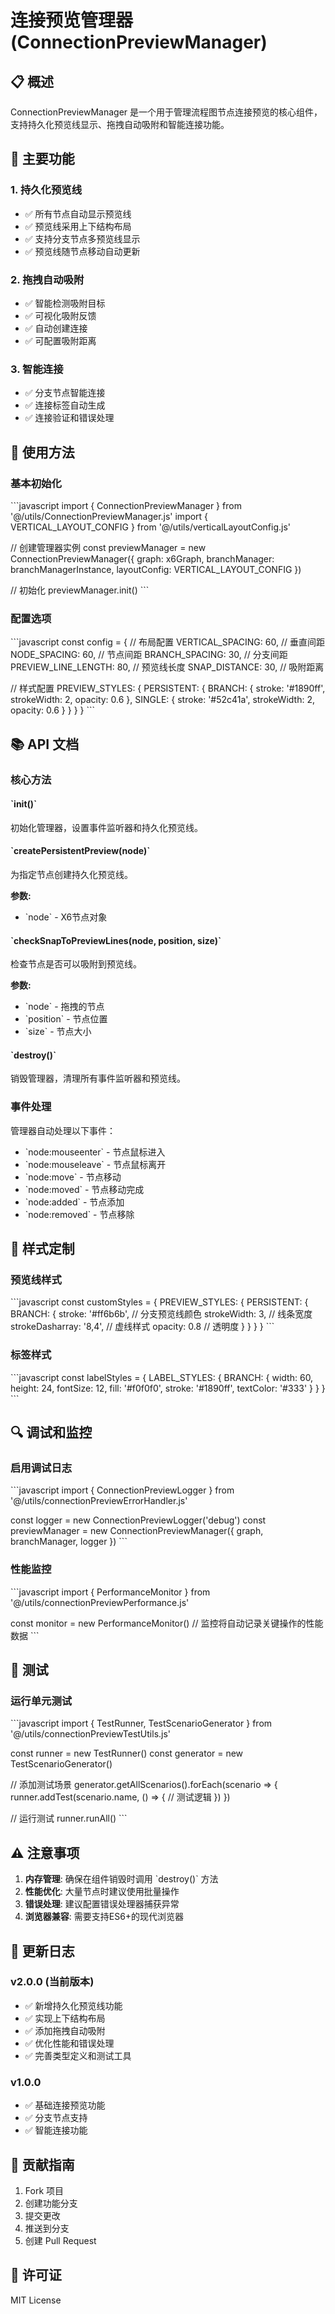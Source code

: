 # 连接预览管理器 (ConnectionPreviewManager)

## 📋 概述

ConnectionPreviewManager 是一个用于管理流程图节点连接预览的核心组件，支持持久化预览线显示、拖拽自动吸附和智能连接功能。

## 🚀 主要功能

### 1. 持久化预览线
- ✅ 所有节点自动显示预览线
- ✅ 预览线采用上下结构布局
- ✅ 支持分支节点多预览线显示
- ✅ 预览线随节点移动自动更新

### 2. 拖拽自动吸附
- ✅ 智能检测吸附目标
- ✅ 可视化吸附反馈
- ✅ 自动创建连接
- ✅ 可配置吸附距离

### 3. 智能连接
- ✅ 分支节点智能连接
- ✅ 连接标签自动生成
- ✅ 连接验证和错误处理

## 🔧 使用方法

### 基本初始化

\`\`\`javascript
import { ConnectionPreviewManager } from '@/utils/ConnectionPreviewManager.js'
import { VERTICAL_LAYOUT_CONFIG } from '@/utils/verticalLayoutConfig.js'

// 创建管理器实例
const previewManager = new ConnectionPreviewManager({
  graph: x6Graph,
  branchManager: branchManagerInstance,
  layoutConfig: VERTICAL_LAYOUT_CONFIG
})

// 初始化
previewManager.init()
\`\`\`

### 配置选项

\`\`\`javascript
const config = {
  // 布局配置
  VERTICAL_SPACING: 60,      // 垂直间距
  NODE_SPACING: 60,          // 节点间距
  BRANCH_SPACING: 30,        // 分支间距
  PREVIEW_LINE_LENGTH: 80,   // 预览线长度
  SNAP_DISTANCE: 30,         // 吸附距离
  
  // 样式配置
  PREVIEW_STYLES: {
    PERSISTENT: {
      BRANCH: {
        stroke: '#1890ff',
        strokeWidth: 2,
        opacity: 0.6
      },
      SINGLE: {
        stroke: '#52c41a',
        strokeWidth: 2,
        opacity: 0.6
      }
    }
  }
}
\`\`\`

## 📚 API 文档

### 核心方法

#### \`init()\`
初始化管理器，设置事件监听器和持久化预览线。

#### \`createPersistentPreview(node)\`
为指定节点创建持久化预览线。

**参数:**
- \`node\` - X6节点对象

#### \`checkSnapToPreviewLines(node, position, size)\`
检查节点是否可以吸附到预览线。

**参数:**
- \`node\` - 拖拽的节点
- \`position\` - 节点位置
- \`size\` - 节点大小

#### \`destroy()\`
销毁管理器，清理所有事件监听器和预览线。

### 事件处理

管理器自动处理以下事件：
- \`node:mouseenter\` - 节点鼠标进入
- \`node:mouseleave\` - 节点鼠标离开
- \`node:move\` - 节点移动
- \`node:moved\` - 节点移动完成
- \`node:added\` - 节点添加
- \`node:removed\` - 节点移除

## 🎨 样式定制

### 预览线样式

\`\`\`javascript
const customStyles = {
  PREVIEW_STYLES: {
    PERSISTENT: {
      BRANCH: {
        stroke: '#ff6b6b',        // 分支预览线颜色
        strokeWidth: 3,           // 线条宽度
        strokeDasharray: '8,4',   // 虚线样式
        opacity: 0.8              // 透明度
      }
    }
  }
}
\`\`\`

### 标签样式

\`\`\`javascript
const labelStyles = {
  LABEL_STYLES: {
    BRANCH: {
      width: 60,
      height: 24,
      fontSize: 12,
      fill: '#f0f0f0',
      stroke: '#1890ff',
      textColor: '#333'
    }
  }
}
\`\`\`

## 🔍 调试和监控

### 启用调试日志

\`\`\`javascript
import { ConnectionPreviewLogger } from '@/utils/connectionPreviewErrorHandler.js'

const logger = new ConnectionPreviewLogger('debug')
const previewManager = new ConnectionPreviewManager({
  graph,
  branchManager,
  logger
})
\`\`\`

### 性能监控

\`\`\`javascript
import { PerformanceMonitor } from '@/utils/connectionPreviewPerformance.js'

const monitor = new PerformanceMonitor()
// 监控将自动记录关键操作的性能数据
\`\`\`

## 🧪 测试

### 运行单元测试

\`\`\`javascript
import { TestRunner, TestScenarioGenerator } from '@/utils/connectionPreviewTestUtils.js'

const runner = new TestRunner()
const generator = new TestScenarioGenerator()

// 添加测试场景
generator.getAllScenarios().forEach(scenario => {
  runner.addTest(scenario.name, () => {
    // 测试逻辑
  })
})

// 运行测试
runner.runAll()
\`\`\`

## ⚠️ 注意事项

1. **内存管理**: 确保在组件销毁时调用 \`destroy()\` 方法
2. **性能优化**: 大量节点时建议使用批量操作
3. **错误处理**: 建议配置错误处理器捕获异常
4. **浏览器兼容**: 需要支持ES6+的现代浏览器

## 🔄 更新日志

### v2.0.0 (当前版本)
- ✅ 新增持久化预览线功能
- ✅ 实现上下结构布局
- ✅ 添加拖拽自动吸附
- ✅ 优化性能和错误处理
- ✅ 完善类型定义和测试工具

### v1.0.0
- ✅ 基础连接预览功能
- ✅ 分支节点支持
- ✅ 智能连接功能

## 🤝 贡献指南

1. Fork 项目
2. 创建功能分支
3. 提交更改
4. 推送到分支
5. 创建 Pull Request

## 📄 许可证

MIT License